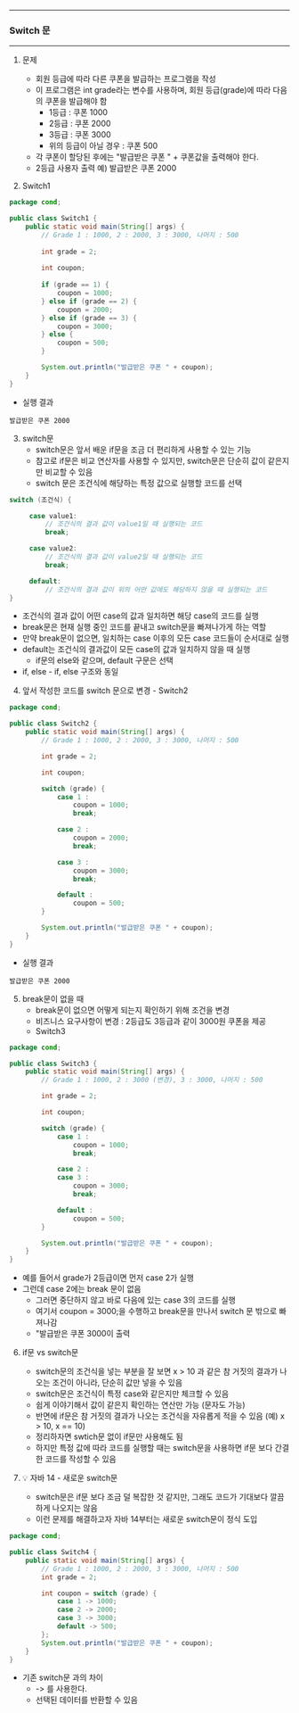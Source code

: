 -----
### Switch 문
-----
1. 문제
   - 회원 등급에 따라 다른 쿠폰을 발급하는 프로그램을 작성
   - 이 프로그램은 int grade라는 변수를 사용하며, 회원 등급(grade)에 따라 다음의 쿠폰을 발급해야 함
      + 1등급 : 쿠폰 1000
      + 2등급 : 쿠폰 2000
      + 3등급 : 쿠폰 3000
      + 위의 등급이 아닐 경우 : 쿠폰 500
   - 각 쿠폰이 할당된 후에는 "발급받은 쿠폰 " + 쿠폰값을 출력해야 한다.
   - 2등급 사용자 출력 예) 발급받은 쿠폰 2000

2. Switch1
```java
package cond;

public class Switch1 {
    public static void main(String[] args) {
        // Grade 1 : 1000, 2 : 2000, 3 : 3000, 나머지 : 500
        
        int grade = 2;
        
        int coupon;
        
        if (grade == 1) {
            coupon = 1000;
        } else if (grade == 2) {
            coupon = 2000;
        } else if (grade == 3) {
            coupon = 3000;
        } else {
            coupon = 500;
        }

        System.out.println("발급받은 쿠폰 " + coupon);
    }
}
```
   - 실행 결과
```
발급받은 쿠폰 2000
```

3. switch문
   - switch문은 앞서 배운 if문을 조금 더 편리하게 사용할 수 있는 기능
   - 참고로 if문은 비교 연산자를 사용할 수 있지만, switch문은 단순히 값이 같은지만 비교할 수 있음
   - switch 문은 조건식에 해당하는 특정 값으로 실행할 코드를 선택
```java
switch (조건식) {

     case value1:
         // 조건식의 결과 값이 value1일 때 실행되는 코드
         break;

     case value2:
         // 조건식의 결과 값이 value2일 때 실행되는 코드
         break;

     default:
         // 조건식의 결과 값이 위의 어떤 값에도 해당하지 않을 때 실행되는 코드
}
```
   - 조건식의 결과 값이 어떤 case의 값과 일치하면 해당 case의 코드를 실행
   - break문은 현재 실행 중인 코드를 끝내고 switch문을 빠져나가게 하는 역할
   - 만약 break문이 없으면, 일치하는 case 이후의 모든 case 코드들이 순서대로 실행
   - default는 조건식의 결과값이 모든 case의 값과 일치하지 않을 때 실행
     + if문의 else와 같으며, default 구문은 선택
   - if, else - if, else 구조와 동일

4. 앞서 작성한 코드를 switch 문으로 변경 - Switch2
```java
package cond;

public class Switch2 {
    public static void main(String[] args) {
        // Grade 1 : 1000, 2 : 2000, 3 : 3000, 나머지 : 500

        int grade = 2;

        int coupon;

        switch (grade) {
            case 1 :
                coupon = 1000;
                break;

            case 2 :
                coupon = 2000;
                break;

            case 3 :
                coupon = 3000;
                break;

            default :
                coupon = 500;
        }

        System.out.println("발급받은 쿠폰 " + coupon);
    }
}
```
  - 실행 결과
```
발급받은 쿠폰 2000
```

5. break문이 없을 때
   - break문이 없으면 어떻게 되는지 확인하기 위해 조건을 변경
   - 비즈니스 요구사항이 변경 : 2등급도 3등급과 같이 3000원 쿠폰을 제공
   - Switch3
```java
package cond;

public class Switch3 {
    public static void main(String[] args) {
        // Grade 1 : 1000, 2 : 3000 (변경), 3 : 3000, 나머지 : 500

        int grade = 2;

        int coupon;

        switch (grade) {
            case 1 :
                coupon = 1000;
                break;

            case 2 :
            case 3 :
                coupon = 3000;
                break;

            default :
                coupon = 500;
        }

        System.out.println("발급받은 쿠폰 " + coupon);
    }
}
```
   - 예를 들어서 grade가 2등급이면 먼저 case 2가 실행
   - 그런데 case 2에는 break 문이 없음
     + 그러면 중단하지 않고 바로 다음에 있는 case 3의 코드를 실행
     + 여기서 coupon = 3000;을 수행하고 break문을 만나서 switch 문 밖으로 빠져나감
     + "발급받은 쿠폰 3000이 출력

6. if문 vs switch문
   - switch문의 조건식을 넣는 부분을 잘 보면 x > 10 과 같은 참 거짓의 결과가 나오는 조건이 아니라, 단순히 값만 넣을 수 있음
   - switch문은 조건식이 특정 case와 같은지만 체크할 수 있음
   - 쉽게 이야기해서 값이 같은지 확인하는 연산만 가능 (문자도 가능)
   - 반면에 if문은 참 거짓의 결과가 나오는 조건식을 자유롭게 적을 수 있음 (예) x > 10, x == 10)
   - 정리하자면 swtich문 없이 if문만 사용해도 됨
   - 하지만 특정 값에 따라 코드를 실행할 때는 switch문을 사용하면 if문 보다 간결한 코드를 작성할 수 있음

7. 💡 자바 14 - 새로운 switch문
   - switch문은 if문 보다 조금 덜 복잡한 것 같지만, 그래도 코드가 기대보다 깔끔하게 나오지는 않음
   - 이런 문제를 해결하고자 자바 14부터는 새로운 switch문이 정식 도입
```java
package cond;

public class Switch4 {
    public static void main(String[] args) {
        // Grade 1 : 1000, 2 : 2000, 3 : 3000, 나머지 : 500
        int grade = 2;

        int coupon = switch (grade) {
            case 1 -> 1000;
            case 2 -> 2000;
            case 3 -> 3000;
            default -> 500;
        };
        System.out.println("발급받은 쿠폰 " + coupon);
    }
}
```
   - 기존 switch문 과의 차이
     + -> 를 사용한다.
     + 선택된 데이터를 반환할 수 있음
